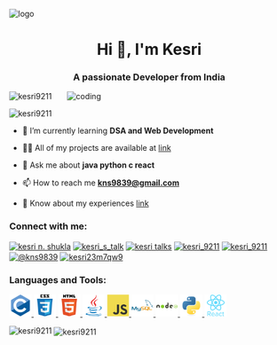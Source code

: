 ![logo](https://camo.githubusercontent.com/5dc6ee33381917e41fc9c4951799268998f11a9b864399bf79a0842e4f9b194d/68747470733a2f2f692e696d6775722e636f6d2f315a76566b44632e676966)
<h1 align="center">Hi 👋, I'm Kesri</h1>
<h3 align="center">A passionate Developer from India</h3>

<img align="right" alt="coding" width="400" src="https://repository-images.githubusercontent.com/462900780/0a10af70-6cbf-46df-9071-0ff586a3b1d6">
<p align="left"> <img src="https://komarev.com/ghpvc/?username=kesri9211&label=Profile%20views&color=0e75b6&style=flat" alt="kesri9211" /> </p>


<p align="left"> <img src="https://komarev.com/ghpvc/?username=kesri9211&label=Profile%20views&color=0e75b6&style=flat" alt="kesri9211" /> </p>

- 🌱 I’m currently learning **DSA and Web Development**

- 👨‍💻 All of my projects are available at [link](link)

- 💬 Ask me about **java python c react**

- 📫 How to reach me **kns9839@gmail.com**

- 📄 Know about my experiences [link](link)

<h3 align="left">Connect with me:</h3>
<p align="left">
<a href="https://linkedin.com/in/kesri n. shukla" target="blank"><img align="center" src="https://raw.githubusercontent.com/rahuldkjain/github-profile-readme-generator/master/src/images/icons/Social/linked-in-alt.svg" alt="kesri n. shukla" height="30" width="40" /></a>
<a href="https://instagram.com/kesri_s_talk" target="blank"><img align="center" src="https://raw.githubusercontent.com/rahuldkjain/github-profile-readme-generator/master/src/images/icons/Social/instagram.svg" alt="kesri_s_talk" height="30" width="40" /></a>
<a href="https://www.youtube.com/c/kesri talks" target="blank"><img align="center" src="https://raw.githubusercontent.com/rahuldkjain/github-profile-readme-generator/master/src/images/icons/Social/youtube.svg" alt="kesri talks" height="30" width="40" /></a>
<a href="https://www.codechef.com/users/kesri_9211" target="blank"><img align="center" src="https://cdn.jsdelivr.net/npm/simple-icons@3.1.0/icons/codechef.svg" alt="kesri_9211" height="30" width="40" /></a>
<a href="https://www.leetcode.com/kesri_9211" target="blank"><img align="center" src="https://raw.githubusercontent.com/rahuldkjain/github-profile-readme-generator/master/src/images/icons/Social/leet-code.svg" alt="kesri_9211" height="30" width="40" /></a>
<a href="https://www.hackerearth.com/@kns9839" target="blank"><img align="center" src="https://raw.githubusercontent.com/rahuldkjain/github-profile-readme-generator/master/src/images/icons/Social/hackerearth.svg" alt="@kns9839" height="30" width="40" /></a>
<a href="https://auth.geeksforgeeks.org/user/kesri23m7qw9" target="blank"><img align="center" src="https://raw.githubusercontent.com/rahuldkjain/github-profile-readme-generator/master/src/images/icons/Social/geeks-for-geeks.svg" alt="kesri23m7qw9" height="30" width="40" /></a>
</p>

<h3 align="left">Languages and Tools:</h3>
<p align="left"> <a href="https://www.cprogramming.com/" target="_blank" rel="noreferrer"> <img src="https://raw.githubusercontent.com/devicons/devicon/master/icons/c/c-original.svg" alt="c" width="40" height="40"/> </a> <a href="https://www.w3schools.com/css/" target="_blank" rel="noreferrer"> <img src="https://raw.githubusercontent.com/devicons/devicon/master/icons/css3/css3-original-wordmark.svg" alt="css3" width="40" height="40"/> </a> <a href="https://www.w3.org/html/" target="_blank" rel="noreferrer"> <img src="https://raw.githubusercontent.com/devicons/devicon/master/icons/html5/html5-original-wordmark.svg" alt="html5" width="40" height="40"/> </a> <a href="https://www.java.com" target="_blank" rel="noreferrer"> <img src="https://raw.githubusercontent.com/devicons/devicon/master/icons/java/java-original.svg" alt="java" width="40" height="40"/> </a> <a href="https://developer.mozilla.org/en-US/docs/Web/JavaScript" target="_blank" rel="noreferrer"> <img src="https://raw.githubusercontent.com/devicons/devicon/master/icons/javascript/javascript-original.svg" alt="javascript" width="40" height="40"/> </a> <a href="https://www.mysql.com/" target="_blank" rel="noreferrer"> <img src="https://raw.githubusercontent.com/devicons/devicon/master/icons/mysql/mysql-original-wordmark.svg" alt="mysql" width="40" height="40"/> </a> <a href="https://nodejs.org" target="_blank" rel="noreferrer"> <img src="https://raw.githubusercontent.com/devicons/devicon/master/icons/nodejs/nodejs-original-wordmark.svg" alt="nodejs" width="40" height="40"/> </a> <a href="https://www.python.org" target="_blank" rel="noreferrer"> <img src="https://raw.githubusercontent.com/devicons/devicon/master/icons/python/python-original.svg" alt="python" width="40" height="40"/> </a> <a href="https://reactjs.org/" target="_blank" rel="noreferrer"> <img src="https://raw.githubusercontent.com/devicons/devicon/master/icons/react/react-original-wordmark.svg" alt="react" width="40" height="40"/> </a> </p>

<p><img align="left" src="https://github-readme-stats.vercel.app/api/top-langs?username=kesri9211&show_icons=true&locale=en&layout=compact" alt="kesri9211" /></p>

<p>&nbsp;<img align="center" src="https://github-readme-stats.vercel.app/api?username=kesri9211&show_icons=true&locale=en" alt="kesri9211" /></p>
